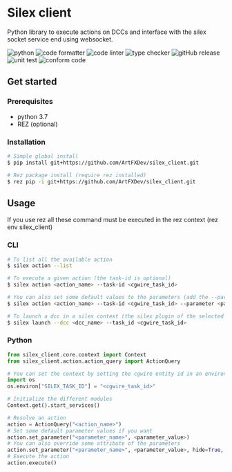 # Silex client
Python library to execute actions on DCCs and interface with the silex socket service end using websocket.

![python](https://img.shields.io/badge/PYTHON-blue?style=for-the-badge&logo=Python&logoColor=white)
![code formatter](https://img.shields.io/badge/Formatter-BLACK-black?style=for-the-badge)
![code linter](https://img.shields.io/badge/Linter-PYLINT-yellow?style=for-the-badge&labelColor=navajowhite)
![type checker](https://img.shields.io/badge/Type%20checker-MYPY-dodgerblue?style=for-the-badge&labelColor=abcdef)
![gitHub release](https://img.shields.io/github/v/release/ArtFXDev/silex_client?style=for-the-badge&color=orange)
<br>
![unit test](https://github.com/ArtFXDev/silex_client/actions/workflows/unittest.yml/badge.svg)
![conform code](https://github.com/ArtFXDev/silex_client/actions/workflows/conform.yml/badge.svg)

## Get started

### Prerequisites

- python 3.7
- REZ (optional)

### Installation
```bash
# Simple global install
$ pip install git+https://github.com/ArtFXDev/silex_client.git

# Rez package install (require rez installed)
$ rez pip -i git+https://github.com/ArtFXDev/silex_client.git
```

## Usage

If you use rez all these command must be executed in the rez context (rez env silex_client)

### CLI

```bash
# To list all the available action
$ silex action --list

# To execute a given action (the task-id is optional)
$ silex action <action_name> --task-id <cgwire_task_id>

# You can also set some default values to the parameters (add the --parameter flag for every parameters you wan to set)
$ silex action <action_name> --task-id <cgwire_task_id> --parameter <parameter_name>=<parameter_value>

# To launch a dcc in a silex context (the silex plugin of the selected dcc must be installed)
$ silex launch --dcc <dcc_name> --task_id <cgwire_task_id>
```


### Python

```python
from silex_client.core.context import Context
from silex_client.action.action_query import ActionQuery

# You can set the context by setting the cgwire entity id in an environment variable
import os
os.environ["SILEX_TASK_ID"] = "<cgwire_task_id>"

# Initialize the different modules
Context.get().start_services()

# Resolve an action
action = ActionQuery("<action_name>")
# Set some default parameter values if you want
action.set_parameter("<parameter_name>", <parameter_value>)
# You can also override some attribute of the parameters
action.set_parameter("<parameter_name>", <parameter_value>, hide=True, label=<new_label>)
# Execute the action
action.execute()
```
